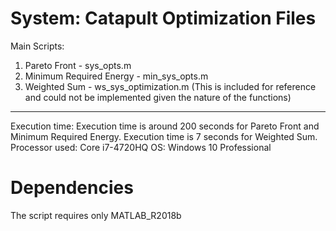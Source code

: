 System: Catapult Optimization Files
=====
Main Scripts:
1. Pareto Front - sys_opts.m
2. Minimum Required Energy - min_sys_opts.m
3. Weighted Sum - ws_sys_optimization.m (This is included for reference and could not be implemented given the nature of the functions)
----
Execution time:
Execution time is around 200 seconds for Pareto Front and Minimum Required Energy. 
Execution time is 7 seconds for Weighted Sum.
Processor used: Core i7-4720HQ
OS: Windows 10 Professional

Dependencies
=====
The script requires only MATLAB_R2018b
